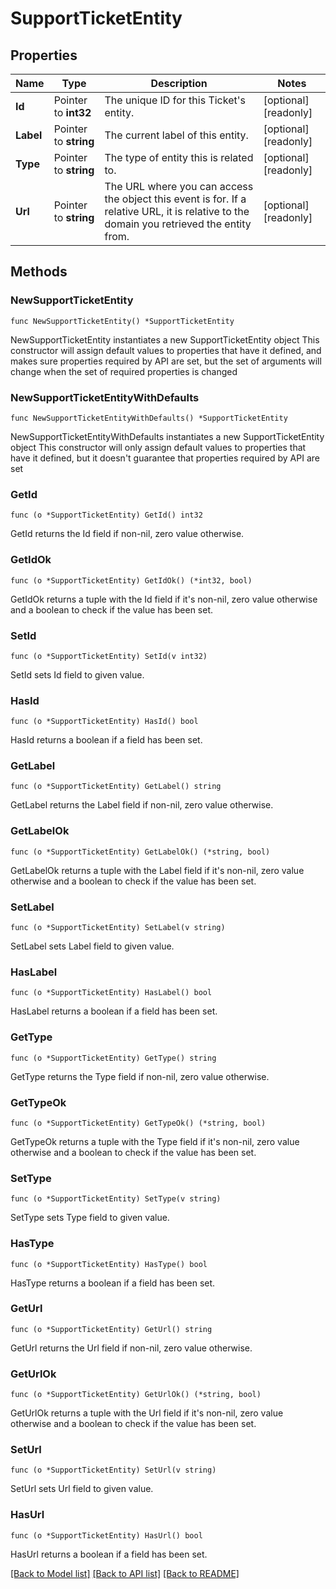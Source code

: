 # SupportTicketEntity

## Properties

Name | Type | Description | Notes
------------ | ------------- | ------------- | -------------
**Id** | Pointer to **int32** | The unique ID for this Ticket&#39;s entity.  | [optional] [readonly] 
**Label** | Pointer to **string** | The current label of this entity.  | [optional] [readonly] 
**Type** | Pointer to **string** | The type of entity this is related to.  | [optional] [readonly] 
**Url** | Pointer to **string** | The URL where you can access the object this event is for. If a relative URL, it is relative to the domain you retrieved the entity from.  | [optional] [readonly] 

## Methods

### NewSupportTicketEntity

`func NewSupportTicketEntity() *SupportTicketEntity`

NewSupportTicketEntity instantiates a new SupportTicketEntity object
This constructor will assign default values to properties that have it defined,
and makes sure properties required by API are set, but the set of arguments
will change when the set of required properties is changed

### NewSupportTicketEntityWithDefaults

`func NewSupportTicketEntityWithDefaults() *SupportTicketEntity`

NewSupportTicketEntityWithDefaults instantiates a new SupportTicketEntity object
This constructor will only assign default values to properties that have it defined,
but it doesn't guarantee that properties required by API are set

### GetId

`func (o *SupportTicketEntity) GetId() int32`

GetId returns the Id field if non-nil, zero value otherwise.

### GetIdOk

`func (o *SupportTicketEntity) GetIdOk() (*int32, bool)`

GetIdOk returns a tuple with the Id field if it's non-nil, zero value otherwise
and a boolean to check if the value has been set.

### SetId

`func (o *SupportTicketEntity) SetId(v int32)`

SetId sets Id field to given value.

### HasId

`func (o *SupportTicketEntity) HasId() bool`

HasId returns a boolean if a field has been set.

### GetLabel

`func (o *SupportTicketEntity) GetLabel() string`

GetLabel returns the Label field if non-nil, zero value otherwise.

### GetLabelOk

`func (o *SupportTicketEntity) GetLabelOk() (*string, bool)`

GetLabelOk returns a tuple with the Label field if it's non-nil, zero value otherwise
and a boolean to check if the value has been set.

### SetLabel

`func (o *SupportTicketEntity) SetLabel(v string)`

SetLabel sets Label field to given value.

### HasLabel

`func (o *SupportTicketEntity) HasLabel() bool`

HasLabel returns a boolean if a field has been set.

### GetType

`func (o *SupportTicketEntity) GetType() string`

GetType returns the Type field if non-nil, zero value otherwise.

### GetTypeOk

`func (o *SupportTicketEntity) GetTypeOk() (*string, bool)`

GetTypeOk returns a tuple with the Type field if it's non-nil, zero value otherwise
and a boolean to check if the value has been set.

### SetType

`func (o *SupportTicketEntity) SetType(v string)`

SetType sets Type field to given value.

### HasType

`func (o *SupportTicketEntity) HasType() bool`

HasType returns a boolean if a field has been set.

### GetUrl

`func (o *SupportTicketEntity) GetUrl() string`

GetUrl returns the Url field if non-nil, zero value otherwise.

### GetUrlOk

`func (o *SupportTicketEntity) GetUrlOk() (*string, bool)`

GetUrlOk returns a tuple with the Url field if it's non-nil, zero value otherwise
and a boolean to check if the value has been set.

### SetUrl

`func (o *SupportTicketEntity) SetUrl(v string)`

SetUrl sets Url field to given value.

### HasUrl

`func (o *SupportTicketEntity) HasUrl() bool`

HasUrl returns a boolean if a field has been set.


[[Back to Model list]](../README.md#documentation-for-models) [[Back to API list]](../README.md#documentation-for-api-endpoints) [[Back to README]](../README.md)


